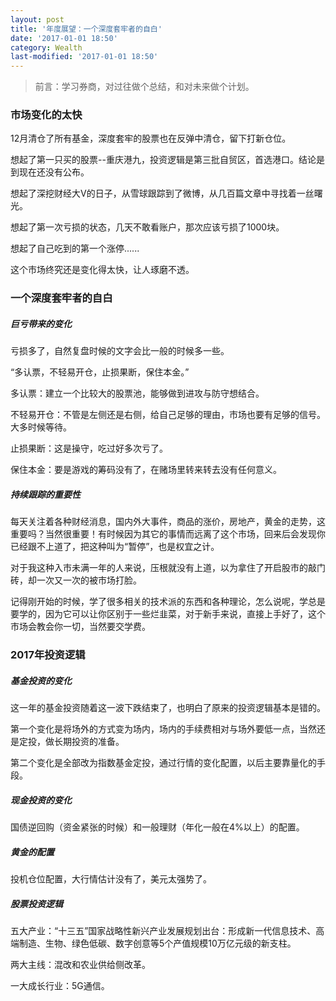 ```yaml
---
layout: post
title: '年度展望：一个深度套牢者的自白'
date: '2017-01-01 18:50'
category: Wealth
last-modified: '2017-01-01 18:50'
---
```


>前言：学习券商，对过往做个总结，和对未来做个计划。

### 市场变化的太快

12月清仓了所有基金，深度套牢的股票也在反弹中清仓，留下打新仓位。

想起了第一只买的股票--重庆港九，投资逻辑是第三批自贸区，首选港口。结论是到现在还没有公布。

想起了深挖财经大V的日子，从雪球跟踪到了微博，从几百篇文章中寻找着一丝曙光。

想起了第一次亏损的状态，几天不敢看账户，那次应该亏损了1000块。

想起了自己吃到的第一个涨停......

这个市场终究还是变化得太快，让人琢磨不透。

### 一个深度套牢者的自白

##### 巨亏带来的变化

亏损多了，自然复盘时候的文字会比一般的时候多一些。

“多认票，不轻易开仓，止损果断，保住本金。”

多认票：建立一个比较大的股票池，能够做到进攻与防守想结合。

不轻易开仓：不管是左侧还是右侧，给自己足够的理由，市场也要有足够的信号。大多时候等待。

止损果断：这是操守，吃过好多次亏了。

保住本金：要是游戏的筹码没有了，在赌场里转来转去没有任何意义。

##### 持续跟踪的重要性

每天关注着各种财经消息，国内外大事件，商品的涨价，房地产，黄金的走势，这重要吗？当然很重要！有时候因为其它的事情而远离了这个市场，回来后会发现你已经跟不上道了，把这种叫为“暂停”，也是权宜之计。

对于我这种入市未满一年的人来说，压根就没有上道，以为拿住了开启股市的敲门砖，却一次又一次的被市场打脸。

记得刚开始的时候，学了很多相关的技术派的东西和各种理论，怎么说呢，学总是要学的，因为它可以让你区别于一些烂韭菜，对于新手来说，直接上手好了，这个市场会教会你一切，当然要交学费。

### 2017年投资逻辑

##### 基金投资的变化

这一年的基金投资随着这一波下跌结束了，也明白了原来的投资逻辑基本是错的。

第一个变化是将场外的方式变为场内，场内的手续费相对与场外要低一点，当然还是定投，做长期投资的准备。

第二个变化是全部改为指数基金定投，通过行情的变化配置，以后主要靠量化的手段。

##### 现金投资的变化

国债逆回购（资金紧张的时候）和一般理财（年化一般在4%以上）的配置。

##### 黄金的配置

投机仓位配置，大行情估计没有了，美元太强势了。

##### 股票投资逻辑

五大产业：“十三五”国家战略性新兴产业发展规划出台：形成新一代信息技术、高端制造、生物、绿色低碳、数字创意等5个产值规模10万亿元级的新支柱。

两大主线：混改和农业供给侧改革。

一大成长行业：5G通信。
